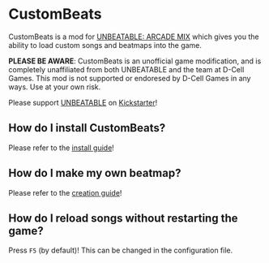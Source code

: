 # CustomBeats

CustomBeats is a mod for [UNBEATABLE: ARCADE MIX](https://dcellgames.itch.io/unbeatable-arcade-mix) which gives you the ability to load custom songs and beatmaps into the game.

**PLEASE BE AWARE**: CustomBeats is an unofficial game modification, and is completely unaffiliated from both UNBEATABLE and the team at D-Cell Games. This mod is not supported or endoresed by D-Cell Games in any ways. Use at your own risk.

Please support [UNBEATABLE](http://unbeatablegame.com) on [Kickstarter](https://www.kickstarter.com/projects/dcellgames/unbeatable)!

## How do I install CustomBeats?

Please refer to the [install guide](install.md)!

## How do I make my own beatmap?

Please refer to the [creation guide](creation.md)!

## How do I reload songs without restarting the game?

Press `F5` (by default)! This can be changed in the configuration file.